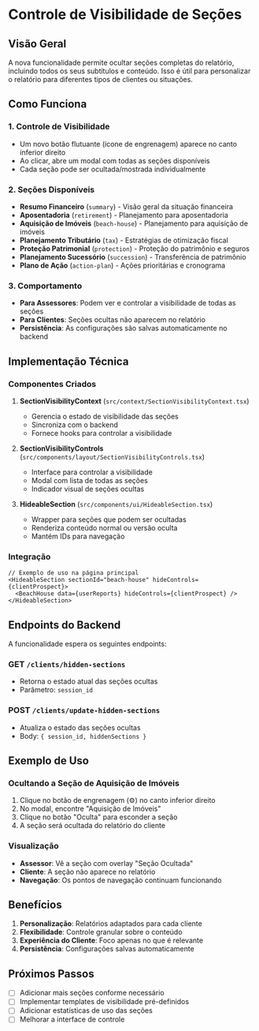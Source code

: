 # Controle de Visibilidade de Seções

## Visão Geral

A nova funcionalidade permite ocultar seções completas do relatório, incluindo todos os seus subtítulos e conteúdo. Isso é útil para personalizar o relatório para diferentes tipos de clientes ou situações.

## Como Funciona

### 1. Controle de Visibilidade
- Um novo botão flutuante (ícone de engrenagem) aparece no canto inferior direito
- Ao clicar, abre um modal com todas as seções disponíveis
- Cada seção pode ser ocultada/mostrada individualmente

### 2. Seções Disponíveis
- **Resumo Financeiro** (`summary`) - Visão geral da situação financeira
- **Aposentadoria** (`retirement`) - Planejamento para aposentadoria
- **Aquisição de Imóveis** (`beach-house`) - Planejamento para aquisição de imóveis
- **Planejamento Tributário** (`tax`) - Estratégias de otimização fiscal
- **Proteção Patrimonial** (`protection`) - Proteção do patrimônio e seguros
- **Planejamento Sucessório** (`succession`) - Transferência de patrimônio
- **Plano de Ação** (`action-plan`) - Ações prioritárias e cronograma

### 3. Comportamento
- **Para Assessores**: Podem ver e controlar a visibilidade de todas as seções
- **Para Clientes**: Seções ocultas não aparecem no relatório
- **Persistência**: As configurações são salvas automaticamente no backend

## Implementação Técnica

### Componentes Criados

1. **SectionVisibilityContext** (`src/context/SectionVisibilityContext.tsx`)
   - Gerencia o estado de visibilidade das seções
   - Sincroniza com o backend
   - Fornece hooks para controlar a visibilidade

2. **SectionVisibilityControls** (`src/components/layout/SectionVisibilityControls.tsx`)
   - Interface para controlar a visibilidade
   - Modal com lista de todas as seções
   - Indicador visual de seções ocultas

3. **HideableSection** (`src/components/ui/HideableSection.tsx`)
   - Wrapper para seções que podem ser ocultadas
   - Renderiza conteúdo normal ou versão oculta
   - Mantém IDs para navegação

### Integração

```tsx
// Exemplo de uso na página principal
<HideableSection sectionId="beach-house" hideControls={clientProspect}>
  <BeachHouse data={userReports} hideControls={clientProspect} />
</HideableSection>
```

## Endpoints do Backend

A funcionalidade espera os seguintes endpoints:

### GET `/clients/hidden-sections`
- Retorna o estado atual das seções ocultas
- Parâmetro: `session_id`

### POST `/clients/update-hidden-sections`
- Atualiza o estado das seções ocultas
- Body: `{ session_id, hiddenSections }`

## Exemplo de Uso

### Ocultando a Seção de Aquisição de Imóveis

1. Clique no botão de engrenagem (⚙️) no canto inferior direito
2. No modal, encontre "Aquisição de Imóveis"
3. Clique no botão "Oculta" para esconder a seção
4. A seção será ocultada do relatório do cliente

### Visualização

- **Assessor**: Vê a seção com overlay "Seção Ocultada"
- **Cliente**: A seção não aparece no relatório
- **Navegação**: Os pontos de navegação continuam funcionando

## Benefícios

1. **Personalização**: Relatórios adaptados para cada cliente
2. **Flexibilidade**: Controle granular sobre o conteúdo
3. **Experiência do Cliente**: Foco apenas no que é relevante
4. **Persistência**: Configurações salvas automaticamente

## Próximos Passos

- [ ] Adicionar mais seções conforme necessário
- [ ] Implementar templates de visibilidade pré-definidos
- [ ] Adicionar estatísticas de uso das seções
- [ ] Melhorar a interface de controle 